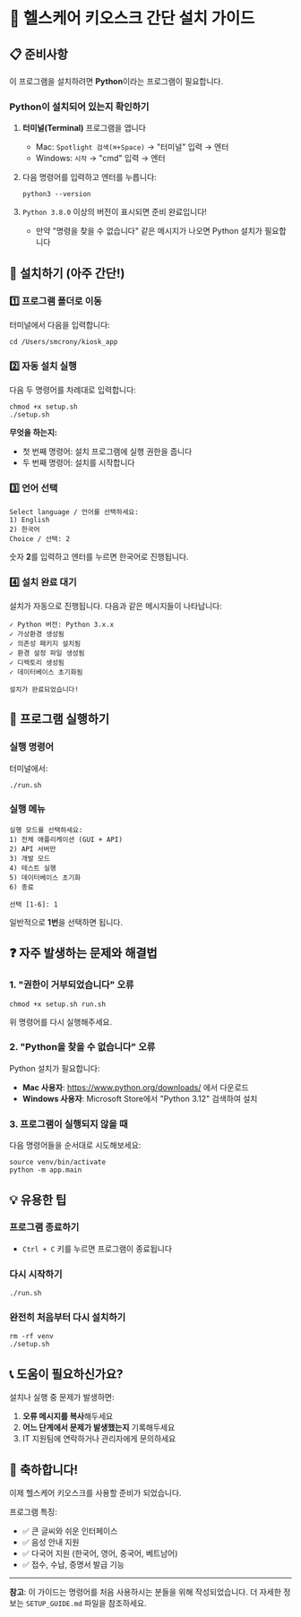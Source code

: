 # 🏥 헬스케어 키오스크 간단 설치 가이드

## 📋 준비사항

이 프로그램을 설치하려면 **Python**이라는 프로그램이 필요합니다.

### Python이 설치되어 있는지 확인하기

1. **터미널(Terminal)** 프로그램을 엽니다
   - Mac: `Spotlight 검색(⌘+Space)` → "터미널" 입력 → 엔터
   - Windows: `시작` → "cmd" 입력 → 엔터

2. 다음 명령어를 입력하고 엔터를 누릅니다:
   ```
   python3 --version
   ```

3. `Python 3.8.0` 이상의 버전이 표시되면 준비 완료입니다!
   - 만약 "명령을 찾을 수 없습니다" 같은 메시지가 나오면 Python 설치가 필요합니다

## 🚀 설치하기 (아주 간단!)

### 1️⃣ 프로그램 폴더로 이동

터미널에서 다음을 입력합니다:
```
cd /Users/smcrony/kiosk_app
```

### 2️⃣ 자동 설치 실행

다음 두 명령어를 차례대로 입력합니다:

```
chmod +x setup.sh
./setup.sh
```

**무엇을 하는지:**
- 첫 번째 명령어: 설치 프로그램에 실행 권한을 줍니다
- 두 번째 명령어: 설치를 시작합니다

### 3️⃣ 언어 선택

```
Select language / 언어를 선택하세요:
1) English
2) 한국어
Choice / 선택: 2
```

숫자 **2**를 입력하고 엔터를 누르면 한국어로 진행됩니다.

### 4️⃣ 설치 완료 대기

설치가 자동으로 진행됩니다. 다음과 같은 메시지들이 나타납니다:

```
✓ Python 버전: Python 3.x.x
✓ 가상환경 생성됨
✓ 의존성 패키지 설치됨
✓ 환경 설정 파일 생성됨
✓ 디렉토리 생성됨
✓ 데이터베이스 초기화됨

설치가 완료되었습니다!
```

## 🎯 프로그램 실행하기

### 실행 명령어

터미널에서:
```
./run.sh
```

### 실행 메뉴

```
실행 모드를 선택하세요:
1) 전체 애플리케이션 (GUI + API)
2) API 서버만
3) 개발 모드
4) 테스트 실행
5) 데이터베이스 초기화
6) 종료

선택 [1-6]: 1
```

일반적으로 **1번**을 선택하면 됩니다.

## ❓ 자주 발생하는 문제와 해결법

### 1. "권한이 거부되었습니다" 오류

```
chmod +x setup.sh run.sh
```
위 명령어를 다시 실행해주세요.

### 2. "Python을 찾을 수 없습니다" 오류

Python 설치가 필요합니다:
- **Mac 사용자**: https://www.python.org/downloads/ 에서 다운로드
- **Windows 사용자**: Microsoft Store에서 "Python 3.12" 검색하여 설치

### 3. 프로그램이 실행되지 않을 때

다음 명령어들을 순서대로 시도해보세요:
```
source venv/bin/activate
python -m app.main
```

## 💡 유용한 팁

### 프로그램 종료하기
- `Ctrl + C` 키를 누르면 프로그램이 종료됩니다

### 다시 시작하기
```
./run.sh
```

### 완전히 처음부터 다시 설치하기
```
rm -rf venv
./setup.sh
```

## 📞 도움이 필요하신가요?

설치나 실행 중 문제가 발생하면:

1. **오류 메시지를 복사**해두세요
2. **어느 단계에서 문제가 발생했는지** 기록해두세요
3. IT 지원팀에 연락하거나 관리자에게 문의하세요

## 🎉 축하합니다!

이제 헬스케어 키오스크를 사용할 준비가 되었습니다.

프로그램 특징:
- ✅ 큰 글씨와 쉬운 인터페이스
- ✅ 음성 안내 지원
- ✅ 다국어 지원 (한국어, 영어, 중국어, 베트남어)
- ✅ 접수, 수납, 증명서 발급 기능

---

**참고**: 이 가이드는 명령어를 처음 사용하시는 분들을 위해 작성되었습니다. 
더 자세한 정보는 `SETUP_GUIDE.md` 파일을 참조하세요.